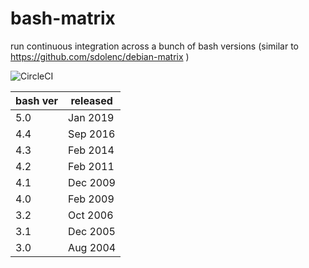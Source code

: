 # bash-matrix
run continuous integration across a bunch of bash versions (similar to https://github.com/sdolenc/debian-matrix )

![CircleCI](https://circleci.com/gh/sdolenc/bash-matrix.svg?style=shield)

| bash ver | released |
|----------|----------|
| 5.0      | Jan 2019 |
| 4.4      | Sep 2016 |
| 4.3      | Feb 2014 |
| 4.2      | Feb 2011 |
| 4.1      | Dec 2009 |
| 4.0      | Feb 2009 |
| 3.2      | Oct 2006 |
| 3.1      | Dec 2005 |
| 3.0      | Aug 2004 |

